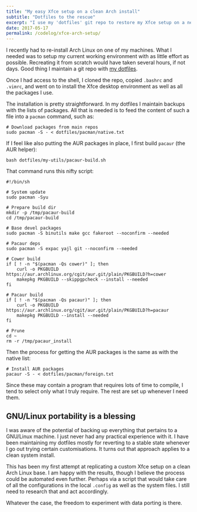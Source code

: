 ```yaml
---
title: "My easy Xfce setup on a clean Arch install"
subtitle: "Dotfiles to the rescue"
excerpt: "I use my 'dotfiles' git repo to restore my Xfce setup on a new Arch Linux base"
date: 2017-05-17
permalink: /codelog/xfce-arch-setup/
---
```

I recently had to re-install Arch Linux on one of my machines. What I needed was to setup my current working environment with as little effort as possible. Recreating it from scratch would have taken several hours, if not days. Good thing I maintain a git repo with [my dotfiles](https://github.com/protesilaos/dotfiles).

Once I had access to the shell, I cloned the repo, copied `.bashrc` and `.vimrc`, and went on to install the Xfce desktop environment as well as all the packages I use.

The installation is pretty straightforward. In my dotfiles I maintain backups with the lists of packages. All that is needed is to feed the content of such a file into a `pacman` command, such as:

```shell
# Download packages from main repos
sudo pacman -S - < dotfiles/pacman/native.txt
```

If I feel like also putting the AUR packages in place, I first build `pacaur` (the AUR helper):

```shell
bash dotfiles/my-utils/pacaur-build.sh
```

That command runs this nifty script:

```shell
#!/bin/sh

# System update
sudo pacman -Syu

# Prepare build dir
mkdir -p /tmp/pacaur-build
cd /tmp/pacaur-build

# Base devel packages
sudo pacman -S binutils make gcc fakeroot --noconfirm --needed

# Pacaur deps
sudo pacman -S expac yajl git --noconfirm --needed

# Cower build
if [ ! -n "$(pacman -Qs cower)" ]; then
    curl -o PKGBUILD https://aur.archlinux.org/cgit/aur.git/plain/PKGBUILD?h=cower
    makepkg PKGBUILD --skippgpcheck --install --needed
fi

# Pacaur build
if [ ! -n "$(pacman -Qs pacaur)" ]; then
    curl -o PKGBUILD https://aur.archlinux.org/cgit/aur.git/plain/PKGBUILD?h=pacaur
    makepkg PKGBUILD --install --needed
fi

# Prune
cd ~
rm -r /tmp/pacaur_install
```

Then the process for getting the AUR packages is the same as with the native list:

```shell
# Install AUR packages
pacaur -S - < dotfiles/pacman/foreign.txt
```

Since these may contain a program that requires lots of time to compile, I tend to select only what I truly require. The rest are set up whenever I need them.

## GNU/Linux portability is a blessing

I was aware of the potential of backing up everything that pertains to a GNU/Linux machine. I just never had any practical experience with it. I have been maintaining my dotfiles mostly for reverting to a stable state whenever I go out trying certain customisations. It turns out that approach applies to a clean system install.

This has been my first attempt at replicating a custom Xfce setup on a clean Arch Linux base. I am happy with the results, though I believe the process could be automated even further. Perhaps via a script that would take care of all the configurations in the local `.config` as well as the system files. I still need to research that and act accordingly.

Whatever the case, the freedom to experiment with data porting is there.
